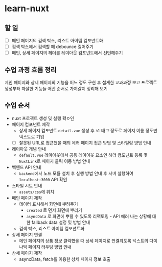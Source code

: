 # learn-nuxt

## 할 일

- [ ] 메인 페이지의 검색 박스, 리스트 아이템 컴포넌트화
- [ ] 검색 박스에서 검색할 때 debounce 걸어주기
- [ ] 메인, 상세 페이지의 헤더를 레이아웃 컴포넌트에서 선언해주기

## 수업 과정 흐름 정리

메인 페이지와 상세 페이지의 기능을 어느 정도 구현 후 설계한 교과과정 보고 프로젝트 생성부터 자잘한 기능들 어떤 순서로 가져갈지 정리해 보기

## 수업 순서

- nuxt 프로젝트 생성 및 실행 확ㅇ인
- 페이지 컴포넌트 제작
  - 상세 페이지 컴포넌트 `detail.vue` 생성 후 `h1` 태그 정도로 페이지 이름 정도만 텍스트로 기입
  - [ ] 잘못된 URL로 접근했을 때의 에러 페이지 접근 방법 및 스타일링 방법 안내
- 레이아웃 개념 안내
  - `default.vue` 레이아웃에서 공통 레이아웃 요소인 헤더 컴포넌트 등록 및 `NuxtLink`로 페이지 클릭 이동 방법 안내
- 백엔드 API 안내
  - `backend`에서 노드 모듈 설치 후 실행 방법 안내 후 서버 실행하여 `localhost:3000` API 확인
- 스타일 시트 안내
  - `assets/css`에 위치
- 메인 페이지 제작
  - 데이터 표시해서 화면에 뿌려주기
    - `created` 로 먼저 화면에 뿌리기
    - `asyncData` 로 화면에 뿌릴 수 있도록 리팩토링 - API 에러 나는 상황에 대한 fallback data 설정 및 방법 안내
  - 검색 박스, 리스트 아이템 컴포넌트화
- 상세 페이지 연결
  - 메인 페이지의 상품 정보 클릭했을 때 상세 페이지로 연결되도록 넉스트의 다이나믹 페이지 라우팅 방법 안내
- 상세 페이지 제작
  - asyncData, fetch를 이용한 상세 페이지 정보 호출 

